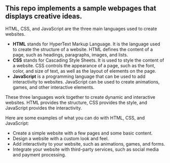 ## This repo implements a sample webpages that displays creative ideas.
HTML, CSS, and JavaScript are the three main languages used to create websites.

* **HTML** stands for HyperText Markup Language. It is the language used to create the structure of a website. HTML defines the content of a page, such as headings, paragraphs, images, and lists.
* **CSS** stands for Cascading Style Sheets. It is used to style the content of a website. CSS controls the appearance of a page, such as the font, color, and size of text, as well as the layout of elements on the page.
* **JavaScript** is a programming language that can be used to add interactivity to websites. JavaScript can be used to create animations, games, and other interactive elements.

These three languages work together to create dynamic and interactive websites. HTML provides the structure, CSS provides the style, and JavaScript provides the interactivity.

Here are some examples of what you can do with HTML, CSS, and JavaScript:

* Create a simple website with a few pages and some basic content.
* Design a website with a custom look and feel.
* Add interactivity to your website, such as animations, games, and forms.
* Integrate your website with third-party services, such as social media and payment processing.

